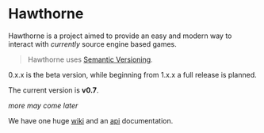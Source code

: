 # Hawthorne

Hawthorne is a project aimed to provide an easy and modern way to interact with _currently_ source engine based games.

> Hawthorne uses [Semantic Versioning][1].

0.x.x is the beta version, while beginning from 1.x.x a full release is planned.

The current version is **v0.7**.

*more may come later*

We have one huge [wiki](https://docs.hawthorne.in) and an [api](https://api.hawthorne.in) documentation.

[1]:  https://semver.org/

